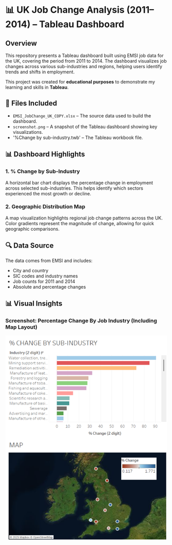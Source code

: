 # 📊 UK Job Change Analysis (2011–2014) – Tableau Dashboard

## Overview

This repository presents a Tableau dashboard built using EMSI job data for the UK, covering the period from 2011 to 2014. The dashboard visualizes job changes across various sub-industries and regions, helping users identify trends and shifts in employment.

This project was created for **educational purposes** to demonstrate my learning and skills in **Tableau**.

## 📁 Files Included

- `EMSI_JobChange_UK_COPY.xlsx` – The source data used to build the dashboard.
- `screenshot.png` – A snapshot of the Tableau dashboard showing key visualizations.
- '%Change by sub-industry.twb' – The Tableau workbook file.

## 📊 Dashboard Highlights

### 1. **% Change by Sub-Industry**
A horizontal bar chart displays the percentage change in employment across selected sub-industries. This helps identify which sectors experienced the most growth or decline.

### 2. **Geographic Distribution Map**
A map visualization highlights regional job change patterns across the UK. Color gradients represent the magnitude of change, allowing for quick geographic comparisons.

## 🔍 Data Source

The data comes from EMSI and includes:
- City and country
- SIC codes and industry names
- Job counts for 2011 and 2014
- Absolute and percentage changes

## 📊 Visual Insights

### Screenshot: Percentage Change By Job Industry (Including Map Layout)
![image](https://github.com/YusafM/Tableau-EMSI-Job-Change-UK-Data-Visualisation/blob/main/Screenshot%202025-06-02%20145315.png)
